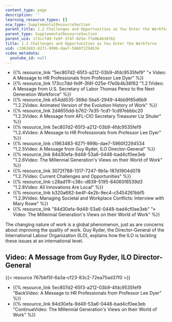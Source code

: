 ```yaml
---
content_type: page
description: ''
learning_resource_types: []
ocw_type: SupplementalResourceSection
parent_title: 1.2 Challenges and Opportunities as You Enter the Workforce
parent_type: SupplementalResourceSection
parent_uid: 173cc7dd-fe9f-3f4f-025e-f7e0b4b36f62
title: 1.2 Challenges and Opportunities as You Enter the Workforce
uid: c1963483-8271-999b-dae7-5960f2294534
video_metadata:
  youtube_id: null
---
```


*   {{% resource_link "5ec807d2-65f3-a212-03b9-4fdc9535fef9" "« Video: A Message to HR Professionals from Professor Lee Dyer" %}}
*   {{% resource_link 173cc7dd-fe9f-3f4f-025e-f7e0b4b36f62 "1.2.1Video: A Message from U.S. Secretary of Labor Thomas Perez to the Next Generation Workforce" %}}
*   {{% resource_link e54dd535-368d-5ba5-2949-44bb9f85d6b9 "1.2.2Video: Animated Version of the Evolution History of Work" %}}
*   {{% resource_link 2d4655dd-b762-7e35-1cd1-1cd97ebbbc20 "1.2.3Video: A Message from AFL-CIO Secretary Treasurer Liz Shuler" %}}
*   {{% resource_link 5ec807d2-65f3-a212-03b9-4fdc9535fef9 "1.2.4Video: A Message to HR Professionals from Professor Lee Dyer" %}}
*   {{% resource_link c1963483-8271-999b-dae7-5960f2294534 "1.2.5Video: A Message from Guy Ryder, ILO Director-General" %}}
*   {{% resource_link 84d30efa-9d48-53a6-0448-bad4cf0ee3eb "1.2.6Video: The Millennial Generation's Views on their World of Work" %}}
*   {{% resource_link 3072f788-1317-7247-9b1a-187d1904d078 "1.2.7Video: Current Challenges and Opportunities" %}}
*   {{% resource_link c28ad11f-c38c-d839-5195-84060f8539d3 "1.2.8Video: All Innovations Are Local" %}}
*   {{% resource_link b320a682-be4f-4e2b-9ec4-c5454261bbf5 "1.2.9Video: Managing Societal and Workplace Conflicts: Interview with Mary Rowe" %}}
*   {{% resource_link "84d30efa-9d48-53a6-0448-bad4cf0ee3eb" "» Video: The Millennial Generation's Views on their World of Work" %}}

The changing nature of work is a global phenomenon, just as are concerns about improving the quality of work. Guy Ryder, the Director-General of the International Labour Organization (ILO), explains how the ILO is tackling these issues at an international level.

Video: A Message from Guy Ryder, ILO Director-General
-----------------------------------------------------

{{< resource 767bbf5f-6a3a-cf23-83c2-72ea75ad37f0 >}}

*   {{% resource_link 5ec807d2-65f3-a212-03b9-4fdc9535fef9 "BackVideo: A Message to HR Professionals from Professor Lee Dyer" %}}
*   {{% resource_link 84d30efa-9d48-53a6-0448-bad4cf0ee3eb "ContinueVideo: The Millennial Generation's Views on their World of Work" %}}